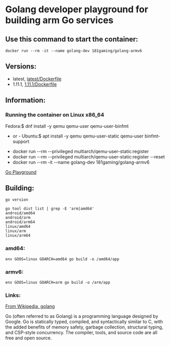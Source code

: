 # Golang developer playground for building arm Go services

## Use this command to start the container:

```
docker run --rm -it --name golang-dev 181gaming/golang-armv6
```

## Versions:

* latest, [latest/Dockerfile](https://github.com/nicholashoule/docker/tree/master/golang-armv6/)
* 1.11.1, [1.11.1/Dockerfile](https://github.com/nicholashoule/docker/tree/master/golang-armv6/1.11.1/)

## Information:

### Running the container on Linux x86_64
Fedora:$ dnf install -y qemu qemu-user qemu-user-binfmt
  - or -
Ubuntu:$ apt install -y qemu qemu-user-static qemu-user binfmt-support

* docker run --rm --privileged multiarch/qemu-user-static:register
* docker run --rm --privileged multiarch/qemu-user-static:register --reset
* docker run --rm -it --name golang-dev 181gaming/golang-armv6

[Go Playground](https://play.golang.org/)

## Building:

```
go version

go tool dist list | grep -E 'arm|amd64'
android/amd64
android/arm
android/arm64
linux/amd64
linux/arm
linux/arm64
```

### amd64:

```
env GOOS=linux GOARCH=amd64 go build -o /amd64/app
```

### armv6:

```
env GOOS=linux GOARCH=arm go build -o /arm/app
```

### Links:

[From Wikipedia, golang](https://en.wikipedia.org/wiki/Go_%28programming_language%29)

Go (often referred to as Golang) is a programming language designed by Google. Go is statically typed, compiled, and syntactically similar to C, with the added benefits of memory safety, garbage collection, structural typing, and CSP-style concurrency. The compiler, tools, and source code are all free and open source.
